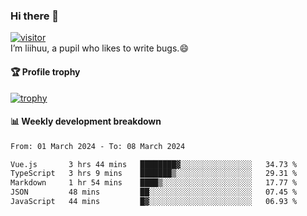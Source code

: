 ### Hi there 👋
[![visitor](https://visitor-badge.glitch.me/badge?page_id=liihuu&right_color=blue)](https://github.com/liihuu)<br>
I’m liihuu, a pupil who likes to write bugs.😄


#### 🏆 Profile trophy
[![trophy](https://github-profile-trophy.vercel.app?username=liihuu&margin-w=16&margin-h=16&rank=-C,-B)](https://github.com/liihuu)


#### 📊 Weekly development breakdown
<!--START_SECTION:waka-->

```txt
From: 01 March 2024 - To: 08 March 2024

Vue.js       3 hrs 44 mins   ████████▓░░░░░░░░░░░░░░░░   34.73 %
TypeScript   3 hrs 9 mins    ███████▒░░░░░░░░░░░░░░░░░   29.31 %
Markdown     1 hr 54 mins    ████▒░░░░░░░░░░░░░░░░░░░░   17.77 %
JSON         48 mins         ██░░░░░░░░░░░░░░░░░░░░░░░   07.45 %
JavaScript   44 mins         █▓░░░░░░░░░░░░░░░░░░░░░░░   06.93 %
```

<!--END_SECTION:waka-->

<!--
**liihuu/liihuu** is a ✨ _special_ ✨ repository because its `README.md` (this file) appears on your GitHub profile.

Here are some ideas to get you started:

- 🔭 I’m currently working on ...
- 🌱 I’m currently learning ...
- 👯 I’m looking to collaborate on ...
- 🤔 I’m looking for help with ...
- 💬 Ask me about ...
- 📫 How to reach me: ...
- 😄 Pronouns: ...
- ⚡ Fun fact: ...
-->
